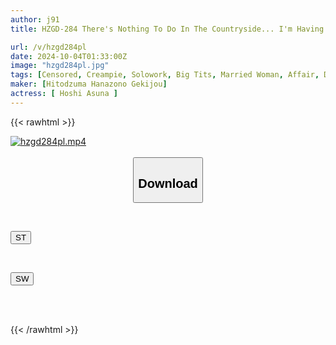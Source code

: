 ```yaml
---
author: j91
title: HZGD-284 There's Nothing To Do In The Countryside... I'm Having A Sweaty Midsummer Affair With The Tall, Busty, Voluptuous Wife Who Lives Next Door, And I'm Going Crazy With Sweaty Creampie Sex. Hoshi Asuna

url: /v/hzgd284pl
date: 2024-10-04T01:33:00Z
image: "hzgd284pl.jpg"
tags: [Censored, Creampie, Solowork, Big Tits, Married Woman, Affair, Drama	]
maker: [Hitodzuma Hanazono Gekijou]
actress: [ Hoshi Asuna ]
---
```



{{< rawhtml >}}

<div class="video" data-videoid="ybMzxYWWkoFdoB">
    <a href="javascript:;">
        <img src="/v/hzgd284pl/hzgd284pl.jpg" width="WIDTH" height="HEIGHT" alt="hzgd284pl.mp4" loading="lazy">
    </a>
</div>

<script type="text/javascript" src="https://j91.asia/asset/on-demand-st.js"></script>

<br>
  <link rel="stylesheet" href="https://j91.asia/asset/bs5.css">
  
  <center>
  <button class="btn btn-primary" type="button" data-bs-toggle="collapse" data-bs-target=".multi-collapse" aria-expanded="false" aria-controls="multiCollapseExample1 multiCollapseExample2"><h2>Download</h2></button></center>
</p>
<div class="row">
  <div class="col">
    <div class="collapse multi-collapse" id="multiCollapseExample1">
      <div class="card card-body">
	      	      <br>
<div class="buttons">  
<p><a href="/v/hzgd284pl/st.html" target="_blank"><button class="btn-hover color-3"><i class="fa fa-download"></i> ST</button></a></p></div>
    </div>
  </div>
</div>
  <div class="col">
    <div class="collapse multi-collapse" id="multiCollapseExample2">
      <div class="card card-body">
	      <br>
<div class="buttons">
<p><a href="/v/hzgd284pl/sw.html" target="_blank"><button class="btn-hover color-2"><i class="fa fa-download"></i> SW</button></a></p></div>
<br><br>
      </div>
    </div>
  </div>
</div>

{{< /rawhtml >}}
